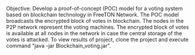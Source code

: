 Objective: Develop a proof-of-concept (POC) model for a voting system based on blockchain technology in FreeTON Network.
The POC model broadcasts the encrypted block of votes in blockchain. The nodes in the P2P network represent the voting machines. The encrypted block of votes is available at all nodes in the network in case the central storage of the votes is attacked.
To view results of project, clone the project and execute command "java -jar Blockchain_voting.jar".
